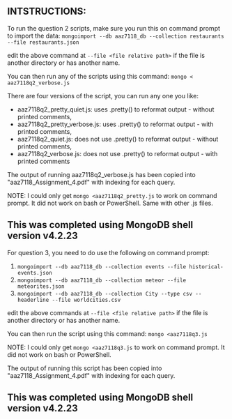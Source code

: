 
INTSTRUCTIONS:
--------------

To run the question 2 scripts, make sure you run this on command prompt to import the data:
`mongoimport --db aaz7118_db --collection restaurants --file restaurants.json`

edit the above command at `--file <file relative path>` if the file is another directory or has another name.

You can then run any of the scripts using this command:
`mongo < aaz7118q2_verbose.js`

There are four versions of the script, you can run any one you like:
- aaz7118q2_pretty_quiet.js: uses .pretty() to reformat output - without printed comments,
- aaz7118q2_pretty_verbose.js: uses .pretty() to reformat output - with printed comments,
- aaz7118q2_quiet.js: does not use .pretty() to reformat output - without printed comments,
- aaz7118q2_verbose.js: does not use .pretty() to reformat output - with printed comments

The output of running aaz7118q2_verbose.js has been copied into "aaz7118_Assignment_4.pdf" with indexing for each query.

NOTE: I could only get `mongo <aaz7118q2_pretty.js` to work on command prompt. It did not work on bash or PowerShell. Same with other .js files.

This was completed using MongoDB shell version v4.2.23
--------------

For question 3, you need to do use the following on command prompt:
1. `mongoimport --db aaz7118_db --collection events --file historical-events.json`
2. `mongoimport --db aaz7118_db --collection meteor --file meteorites.json`
3. `mongoimport --db aaz7118_db --collection City --type csv --headerline --file worldcities.csv`

edit the above commands at `--file <file relative path>` if the file is another directory or has another name.

You can then run the script using this command:
`mongo <aaz7118q3.js`

NOTE: I could only get `mongo <aaz7118q3.js` to work on command prompt. It did not work on bash or PowerShell.

The output of running this script has been copied into "aaz7118_Assignment_4.pdf" with indexing for each query.

This was completed using MongoDB shell version v4.2.23
--------------